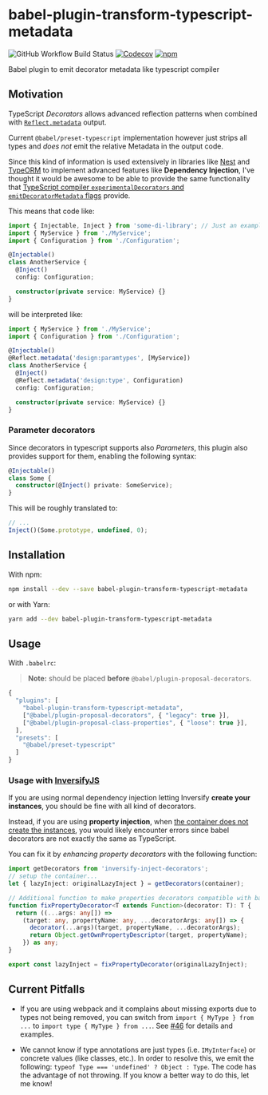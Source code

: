 # babel-plugin-transform-typescript-metadata

![GitHub Workflow Build Status](https://img.shields.io/github/actions/workflow/status/leonardfactory/babel-plugin-transform-typescript-metadata/test.yml)
[![Codecov](https://img.shields.io/codecov/c/github/leonardfactory/babel-plugin-transform-typescript-metadata.svg)](https://codecov.io/gh/leonardfactory/babel-plugin-transform-typescript-metadata)
[![npm](https://img.shields.io/npm/v/babel-plugin-transform-typescript-metadata.svg?style=popout)](https://www.npmjs.com/package/babel-plugin-transform-typescript-metadata)

Babel plugin to emit decorator metadata like typescript compiler

## Motivation

TypeScript _Decorators_ allows advanced reflection patterns when combined
with [`Reflect.metadata`](https://rbuckton.github.io/reflect-metadata/) output.

Current `@babel/preset-typescript` implementation however just strips all types and
_does not_ emit the relative Metadata in the output code.

Since this kind of information is used extensively in libraries like
[Nest](https://docs.nestjs.com/providers) and [TypeORM](https://typeorm.io/#/)
to implement advanced features like **Dependency Injection**, I've thought it would
be awesome to be able to provide the same functionality that [TypeScript
compiler `experimentalDecorators` and `emitDecoratorMetadata`
flags](https://www.typescriptlang.org/docs/handbook/decorators.html) provide.

This means that code like:

```ts
import { Injectable, Inject } from 'some-di-library'; // Just an example
import { MyService } from './MyService';
import { Configuration } from './Configuration';

@Injectable()
class AnotherService {
  @Inject()
  config: Configuration;

  constructor(private service: MyService) {}
}
```

will be interpreted like:

```ts
import { MyService } from './MyService';
import { Configuration } from './Configuration';

@Injectable()
@Reflect.metadata('design:paramtypes', [MyService])
class AnotherService {
  @Inject()
  @Reflect.metadata('design:type', Configuration)
  config: Configuration;

  constructor(private service: MyService) {}
}
```

### Parameter decorators

Since decorators in typescript supports also _Parameters_, this plugin
also provides support for them, enabling the following syntax:

```ts
@Injectable()
class Some {
  constructor(@Inject() private: SomeService);
}
```

This will be roughly translated to:

```js
// ...
Inject()(Some.prototype, undefined, 0);
```

## Installation

With npm:

```sh
npm install --dev --save babel-plugin-transform-typescript-metadata
```

or with Yarn:

```sh
yarn add --dev babel-plugin-transform-typescript-metadata
```

## Usage

With `.babelrc`:

> **Note:** should be placed **before** `@babel/plugin-proposal-decorators`.

```js
{
  "plugins": [
    "babel-plugin-transform-typescript-metadata",
    ["@babel/plugin-proposal-decorators", { "legacy": true }],
    ["@babel/plugin-proposal-class-properties", { "loose": true }],
  ],
  "presets": [
    "@babel/preset-typescript"
  ]
}
```

### Usage with [InversifyJS](http://inversify.io)

If you are using normal dependency injection letting Inversify **create your instances**, you should be fine with all kind of decorators.

Instead, if you are using **property injection**, when [the container does not
create the instances](https://github.com/inversify/InversifyJS/blob/master/wiki/property_injection.md#when-we-cannot-use-inversifyjs-to-create-an-instance-of-a-class),
you would likely encounter errors since babel
decorators are not exactly the same as TypeScript.

You can fix it by _enhancing property decorators_ with the following function:

```ts
import getDecorators from 'inversify-inject-decorators';
// setup the container...
let { lazyInject: originalLazyInject } = getDecorators(container);

// Additional function to make properties decorators compatible with babel.
function fixPropertyDecorator<T extends Function>(decorator: T): T {
  return ((...args: any[]) =>
    (target: any, propertyName: any, ...decoratorArgs: any[]) => {
      decorator(...args)(target, propertyName, ...decoratorArgs);
      return Object.getOwnPropertyDescriptor(target, propertyName);
    }) as any;
}

export const lazyInject = fixPropertyDecorator(originalLazyInject);
```

## Current Pitfalls

- If you are using webpack and it complains about missing exports due to types
  not being removed, you can switch from `import { MyType } from ...` to
  `import type { MyType } from ...`. See [#46](https://github.com/leonardfactory/babel-plugin-transform-typescript-metadata/issues/46) for details and
  examples.

- We cannot know if type annotations are just types (i.e. `IMyInterface`) or
  concrete values (like classes, etc.). In order to resolve this, we emit the
  following: `typeof Type === 'undefined' ? Object : Type`. The code has the
  advantage of not throwing. If you know a better way to do this, let me know!
